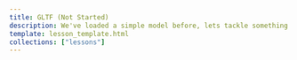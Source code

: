 ```yaml
---
title: GLTF (Not Started)
description: We've loaded a simple model before, lets tackle something a bit bigger.
template: lesson_template.html
collections: ["lessons"]
---
```


